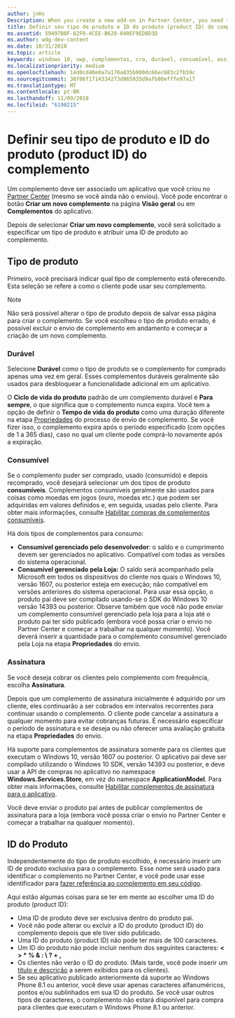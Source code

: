 ```yaml
---
author: jnHs
Description: When you create a new add-on in Partner Center, you need to specify a product type and assign it a product ID.
title: Definir seu tipo de produto e ID do produto (product ID) do complemento
ms.assetid: 59497B0F-82F0-4CEE-B628-040EF9ED8D3D
ms.author: wdg-dev-content
ms.date: 10/31/2018
ms.topic: article
keywords: windows 10, uwp, complementos, cra, durável, consumível, assinatura, tipo de produto, id do produto, compra realizada em aplicativo, produto no aplicativo
ms.localizationpriority: medium
ms.openlocfilehash: 14d0cd40e0a7a170a835b000dc66ec683c2fb59c
ms.sourcegitcommit: 38f06f1714334273d865935d9afb80efffe97a17
ms.translationtype: MT
ms.contentlocale: pt-BR
ms.lasthandoff: 11/09/2018
ms.locfileid: "6198215"
---
```

# <a name="set-your-add-on-product-type-and-product-id"></a>Definir seu tipo de produto e ID do produto (product ID) do complemento

Um complemento deve ser associado um aplicativo que você criou no [Partner Center](https://partner.microsoft.com/dashboard) (mesmo se você ainda não o enviou). Você pode encontrar o botão **Criar um novo complemento** na página **Visão geral** ou em **Complementos** do aplicativo.

Depois de selecionar **Criar um novo complemento**, você será solicitado a especificar um tipo de produto e atribuir uma ID de produto ao complemento.

## <a name="product-type"></a>Tipo de produto

Primeiro, você precisará indicar qual tipo de complemento está oferecendo. Esta seleção se refere a como o cliente pode usar seu complemento.

> [!NOTE]
> Não será possível alterar o tipo de produto depois de salvar essa página para criar o complemento. Se você escolheu o tipo de produto errado, é possível excluir o envio de complemento em andamento e começar a criação de um novo complemento.

<span id="durable" />

### <a name="durable"></a>Durável

Selecione **Durável** como o tipo de produto se o complemento for comprado apenas uma vez em geral. Esses complementos duráveis geralmente são usados para desbloquear a funcionalidade adicional em um aplicativo.

O **Ciclo de vida do produto** padrão de um complemento durável é **Para sempre**, o que significa que o complemento nunca expira. Você tem a opção de definir o **Tempo de vida do produto** como uma duração diferente na etapa [Propriedades](enter-add-on-properties.md) do processo de envio de complemento. Se você fizer isso, o complemento expira após o período especificado (com opções de 1 a 365 dias), caso no qual um cliente pode comprá-lo novamente após a expiração.

### <a name="consumable"></a>Consumível

Se o complemento puder ser comprado, usado (consumido) e depois recomprado, você desejará selecionar um dos tipos de produto **consumíveis**. Complementos consumíveis geralmente são usados para coisas como moedas em jogos (ouro, moedas etc.) que podem ser adquiridas em valores definidos e, em seguida, usadas pelo cliente. Para obter mais informações, consulte [Habilitar compras de complementos consumíveis](../monetize/enable-consumable-add-on-purchases.md).

Há dois tipos de complementos para consumo:
- **Consumível gerenciado pelo desenvolvedor**: o saldo e o cumprimento devem ser gerenciados no aplicativo. Compatível com todas as versões do sistema operacional.
- **Consumível gerenciado pela Loja:** O saldo será acompanhado pela Microsoft em todos os dispositivos do cliente nos quais o Windows 10, versão 1607, ou posterior esteja em execução; não compatível em versões anteriores do sistema operacional. Para usar essa opção, o produto pai deve ser compilado usando-se o SDK do Windows 10 versão 14393 ou posterior. Observe também que você não pode enviar um complemento consumível gerenciado pela loja para a loja até o produto pai ter sido publicado (embora você possa criar o envio no Partner Center e começar a trabalhar na qualquer momento). Você deverá inserir a quantidade para o complemento consumível gerenciado pela Loja na etapa **Propriedades** do envio.

### <a name="subscription"></a>Assinatura

Se você deseja cobrar os clientes pelo complemento com frequência, escolha **Assinatura**.

Depois que um complemento de assinatura inicialmente é adquirido por um cliente, eles continuarão a ser cobrados em intervalos recorrentes para continuar usando o complemento. O cliente pode cancelar a assinatura a qualquer momento para evitar cobranças futuras. É necessário especificar o período de assinatura e se deseja ou não oferecer uma avaliação gratuita na etapa **Propriedades** do envio.

Há suporte para complementos de assinatura somente para os clientes que executam o Windows 10, versão 1607 ou posterior. O aplicativo pai deve ser compilado utilizando o Windows 10 SDK, versão 14393 ou posterior, e deve usar a API de compras no aplicativo no namespace **Windows.Services.Store**, em vez do namespace **ApplicationModel**. Para obter mais informações, consulte [Habilitar complementos de assinatura para o aplicativo](../monetize/enable-subscription-add-ons-for-your-app.md).

Você deve enviar o produto pai antes de publicar complementos de assinatura para a loja (embora você possa criar o envio no Partner Center e começar a trabalhar na qualquer momento).

## <a name="product-id"></a>ID do Produto

Independentemente do tipo de produto escolhido, é necessário inserir um ID de produto exclusiva para o complemento. Esse nome será usado para identificar o complemento no Partner Center, e você pode usar esse identificador para [fazer referência ao complemento em seu código](../monetize/in-app-purchases-and-trials.md#how-to-use-product-ids-for-add-ons-in-your-code).

Aqui estão algumas coisas para se ter em mente ao escolher uma ID do produto (product ID):

-   Uma ID de produto deve ser exclusiva dentro do produto pai.
-   Você não pode alterar ou excluir a ID do produto (product ID) do complemento depois que ele tiver sido publicado.
-   Uma ID do produto (product ID) não pode ter mais de 100 caracteres.
-   Um ID do produto não pode incluir nenhum dos seguintes caracteres: **&lt; &gt; \* % & : \\ ? + ,**
-   Os clientes não verão o ID do produto. (Mais tarde, você pode inserir um [título e descrição](create-add-on-descriptions.md) a serem exibidos para os clientes).
-   Se seu aplicativo publicado anteriormente dá suporte ao Windows Phone 8.1 ou anterior, você deve usar apenas caracteres alfanuméricos, pontos e/ou sublinhados em sua ID do produto. Se você usar outros tipos de caracteres, o complemento não estará disponível para compra para clientes que executam o Windows Phone 8.1 ou anterior.

 
